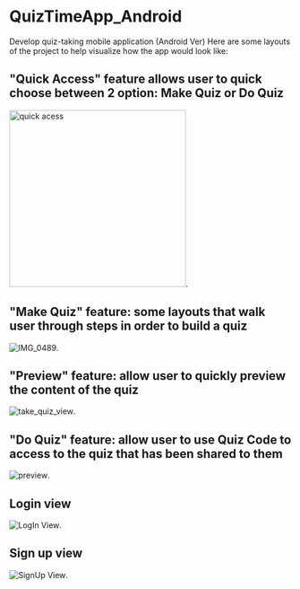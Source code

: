 # QuizTimeApp_Android
Develop quiz-taking mobile application (Android Ver)
Here are some layouts of the project to help visualize how the app would look like:  
## "Quick Access" feature allows user to quick choose between 2 option: Make Quiz or Do Quiz 
<img width="315" alt="quick acess" src="https://user-images.githubusercontent.com/43900929/102322564-19491000-3f34-11eb-90ed-08716a33f5dd.png">. 
## "Make Quiz" feature: some layouts that walk user through steps in order to build a quiz
![IMG_0489](https://user-images.githubusercontent.com/43900929/102322574-1bab6a00-3f34-11eb-9971-367ffca1d10b.jpg). 
## "Preview" feature: allow user to quickly preview the content of the quiz
![take_quiz_view](https://user-images.githubusercontent.com/43900929/102322588-2108b480-3f34-11eb-80e3-23207f3c3939.png). 
## "Do Quiz" feature: allow user to use Quiz Code to access to the quiz that has been shared to them
![preview](https://user-images.githubusercontent.com/43900929/102322603-2960ef80-3f34-11eb-95f4-cebdbf7b6c7b.png).
## Login view
![LogIn View](https://user-images.githubusercontent.com/43900929/102322614-2d8d0d00-3f34-11eb-91f5-b5d00496bb82.png). 
## Sign up view
![SignUp View](https://user-images.githubusercontent.com/43900929/102322627-3251c100-3f34-11eb-95b5-8abc474843cd.png). 
